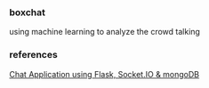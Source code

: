 ### boxchat
using machine learning to analyze the crowd talking

### references

[Chat Application using Flask, Socket.IO & mongoDB](https://www.youtube.com/watch?v=uJC8A_7VZOA&list=PLyb_C2HpOQSBUEDI7tx_W4hAz699B6D7p&index=1)
